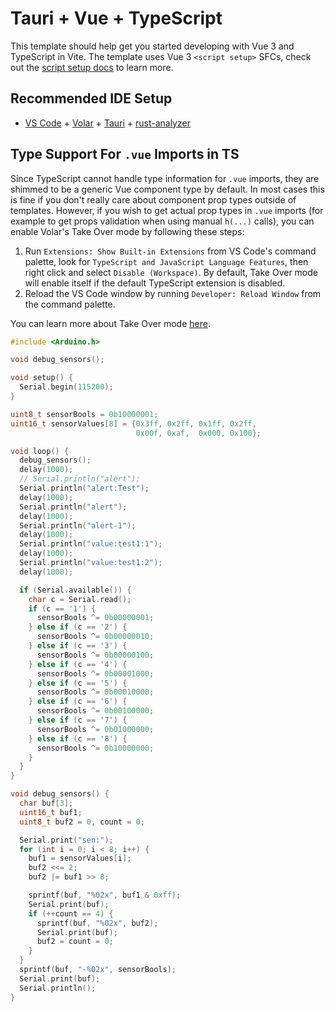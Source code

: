 # Tauri + Vue + TypeScript

This template should help get you started developing with Vue 3 and TypeScript in Vite. The template uses Vue 3 `<script setup>` SFCs, check out the [script setup docs](https://v3.vuejs.org/api/sfc-script-setup.html#sfc-script-setup) to learn more.

## Recommended IDE Setup

- [VS Code](https://code.visualstudio.com/) + [Volar](https://marketplace.visualstudio.com/items?itemName=Vue.volar) + [Tauri](https://marketplace.visualstudio.com/items?itemName=tauri-apps.tauri-vscode) + [rust-analyzer](https://marketplace.visualstudio.com/items?itemName=rust-lang.rust-analyzer)

## Type Support For `.vue` Imports in TS

Since TypeScript cannot handle type information for `.vue` imports, they are shimmed to be a generic Vue component type by default. In most cases this is fine if you don't really care about component prop types outside of templates. However, if you wish to get actual prop types in `.vue` imports (for example to get props validation when using manual `h(...)` calls), you can enable Volar's Take Over mode by following these steps:

1. Run `Extensions: Show Built-in Extensions` from VS Code's command palette, look for `TypeScript and JavaScript Language Features`, then right click and select `Disable (Workspace)`. By default, Take Over mode will enable itself if the default TypeScript extension is disabled.
2. Reload the VS Code window by running `Developer: Reload Window` from the command palette.

You can learn more about Take Over mode [here](https://github.com/johnsoncodehk/volar/discussions/471).

```cpp
#include <Arduino.h>

void debug_sensors();

void setup() {
  Serial.begin(115200);
}

uint8_t sensorBools = 0b10000001;
uint16_t sensorValues[8] = {0x3ff, 0x2ff, 0x1ff, 0x2ff,
                            0x00f, 0xaf,  0x000, 0x100};

void loop() {
  debug_sensors();
  delay(1000);
  // Serial.println("alert");
  Serial.println("alert:Test");
  delay(1000);
  Serial.println("alert");
  delay(1000);
  Serial.println("alert-1");
  delay(1000);
  Serial.println("value:test1:1");
  delay(1000);
  Serial.println("value:test1:2");
  delay(1000);

  if (Serial.available()) {
    char c = Serial.read();
    if (c == '1') {
      sensorBools ^= 0b00000001;
    } else if (c == '2') {
      sensorBools ^= 0b00000010;
    } else if (c == '3') {
      sensorBools ^= 0b00000100;
    } else if (c == '4') {
      sensorBools ^= 0b00001000;
    } else if (c == '5') {
      sensorBools ^= 0b00010000;
    } else if (c == '6') {
      sensorBools ^= 0b00100000;
    } else if (c == '7') {
      sensorBools ^= 0b01000000;
    } else if (c == '8') {
      sensorBools ^= 0b10000000;
    }
  }
}

void debug_sensors() {
  char buf[3];
  uint16_t buf1;
  uint8_t buf2 = 0, count = 0;

  Serial.print("sen:");
  for (int i = 0; i < 8; i++) {
    buf1 = sensorValues[i];
    buf2 <<= 2;
    buf2 |= buf1 >> 8;

    sprintf(buf, "%02x", buf1 & 0xff);
    Serial.print(buf);
    if (++count == 4) {
      sprintf(buf, "%02x", buf2);
      Serial.print(buf);
      buf2 = count = 0;
    }
  }
  sprintf(buf, "-%02x", sensorBools);
  Serial.print(buf);
  Serial.println();
}
```
